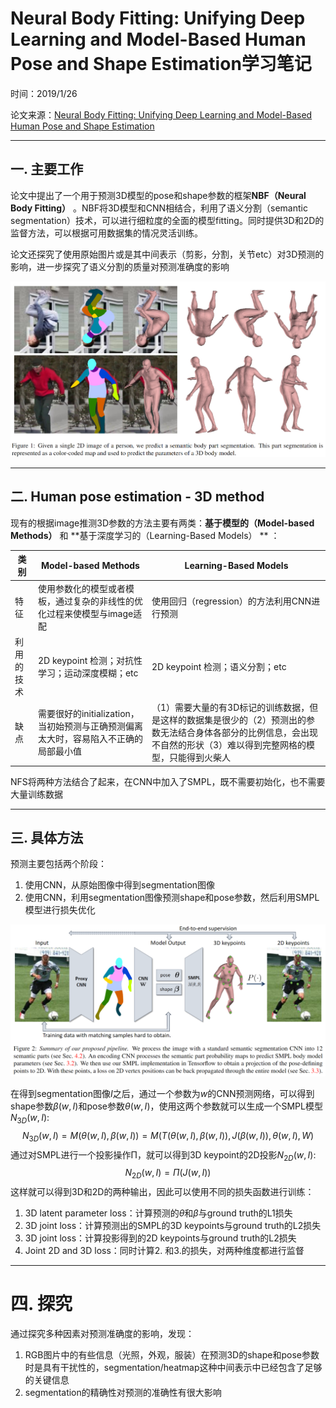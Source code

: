# Neural Body Fitting: Unifying Deep Learning and Model-Based Human Pose and Shape Estimation学习笔记

时间：2019/1/26

论文来源：[Neural Body Fitting: Unifying Deep Learning and Model-Based Human Pose and Shape Estimation]( http://github.com/mohomran/)

------

## 一. 主要工作

论文中提出了一个用于预测3D模型的pose和shape参数的框架**NBF（Neural Body Fitting）** 。NBF将3D模型和CNN相结合，利用了语义分割（semantic segmentation）技术，可以进行细粒度的全面的模型fitting。同时提供3D和2D的监督方法，可以根据可用数据集的情况灵活训练。

论文还探究了使用原始图片或是其中间表示（剪影，分割，关节etc）对3D预测的影响，进一步探究了语义分割的质量对预测准确度的影响

![](assets/8-1.png)

------

## 二. Human pose estimation - 3D method

现有的根据image推测3D参数的方法主要有两类：**基于模型的（Model-based Methods）** 和 **基于深度学习的（Learning-Based Models） ** ：

| 类别       | Model-based Methods                                          | Learning-Based Models                                        |
| ---------- | ------------------------------------------------------------ | ------------------------------------------------------------ |
| 特征       | 使用参数化的模型或者模板，通过复杂的非线性的优化过程来使模型与image适配 | 使用回归（regression）的方法利用CNN进行预测                  |
| 利用的技术 | 2D keypoint 检测；对抗性学习；运动深度模糊；etc              | 2D keypoint 检测；语义分割；etc                              |
| 缺点       | 需要很好的initialization，当初始预测与正确预测偏离太大时，容易陷入不正确的局部最小值 | （1）需要大量的有3D标记的训练数据，但是这样的数据集是很少的（2）预测出的参数无法结合身体各部分的比例信息，会出现不自然的形状（3）难以得到完整网格的模型，只能得到火柴人 |

NFS将两种方法结合了起来，在CNN中加入了SMPL，既不需要初始化，也不需要大量训练数据



------

## 三. 具体方法

预测主要包括两个阶段：

1. 使用CNN，从原始图像中得到segmentation图像
2. 使用CNN，利用segmentation图像预测shape和pose参数，然后利用SMPL模型进行损失优化

![](assets/8-2.png)

在得到segmentation图像$I​$之后，通过一个参数为$w​$的CNN预测网络，可以得到shape参数$\beta(w,I)​$和pose参数$\theta(w,I)​$，使用这两个参数就可以生成一个SMPL模型$N_{3D}(w,I)​$:
$$
N_{3D}(w,I)=M(\theta(w,I),\beta(w,I))=M(T(\theta(w,I),\beta(w,I)),J(\beta(w,I)),\theta(w,I),W)
$$
通过对SMPL进行一个投影操作Π，就可以得到3D keypoint的2D投影$N_{2D}(w,I)$:
$$
N_{2D}(w,I)=Π(J(w,I))
$$
这样就可以得到3D和2D的两种输出，因此可以使用不同的损失函数进行训练：

1. 3D latent parameter loss：计算预测的$\theta$和$\beta$与ground truth的L1损失
2. 3D joint loss：计算预测出的SMPL的3D keypoints与ground truth的L2损失
3. 3D joint loss：计算投影得到的2D keypoints与ground truth的L2损失
4. Joint 2D and 3D loss：同时计算2. 和3.的损失，对两种维度都进行监督



------

# 四. 探究

通过探究多种因素对预测准确度的影响，发现：

1. RGB图片中的有些信息（光照，外观，服装）在预测3D的shape和pose参数时是具有干扰性的，segmentation/heatmap这种中间表示中已经包含了足够的关键信息
2. segmentation的精确性对预测的准确性有很大影响

